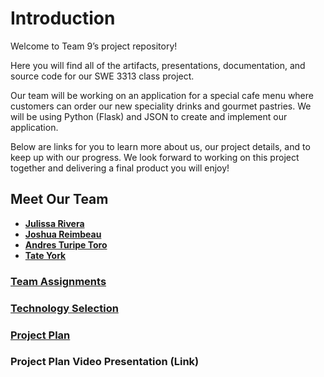 # **Introduction**

Welcome to Team 9’s project repository!

Here you will find all of the artifacts, presentations, documentation, and source code for our SWE 3313 class project.

Our team will be working on an application for a special cafe menu where customers can order our new speciality drinks and gourmet pastries. We will be using Python (Flask) and JSON to create and implement our application.

Below are links for you to learn more about us, our project details, and to keep up with our progress. We look forward to working on this project together and delivering a final product you will enjoy!

## **Meet Our Team** 

- **[Julissa Rivera](https://github.com/juulsmustdie/Julissa_Resume/blob/0aea58a4ee7dc7d8d417db212ed75225395744de/README.md)**
- **[Joshua Reimbeau](https://github.com/juulsmustdie/SWE3313_TEAM9/blob/6b3e6c86bf35a0877fe0d32c17e4c7f59f73c3d5/Resume-Joshua%20Reimbeau.md)**
- **[Andres Turipe Toro](https://github.com/andresturipe/Resume/blob/main/README.md)**
- **[Tate York](https://github.com/tatequentin/Resume)**

### **[Team Assignments](https://github.com/juulsmustdie/SWE3313_TEAM9/blob/e5b2606e97bc3ead20c5244addfa0bd73a6f2199/Team%20Assignments%20WIP.md)**

### **[Technology Selection](https://github.com/juulsmustdie/SWE3313_TEAM9/blob/2a770331bfe733f79764e37e5def8a2dae8b5ad7/Technology%20Description%20WIP.md)**

### **[Project Plan](https://swe3313-team9.youtrack.cloud/gantt-charts/226-0)**

### **Project Plan Video Presentation** (Link)
